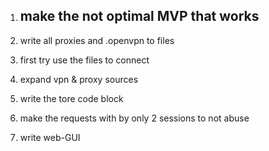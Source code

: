 1. make the not optimal MVP that works
    - 
2. write all proxies and .openvpn to files
3. first try use the files to connect
4. expand vpn & proxy sources 
4. write the tore code block
5. make the requests with by only 2 sessions to not abuse

6. write web-GUI